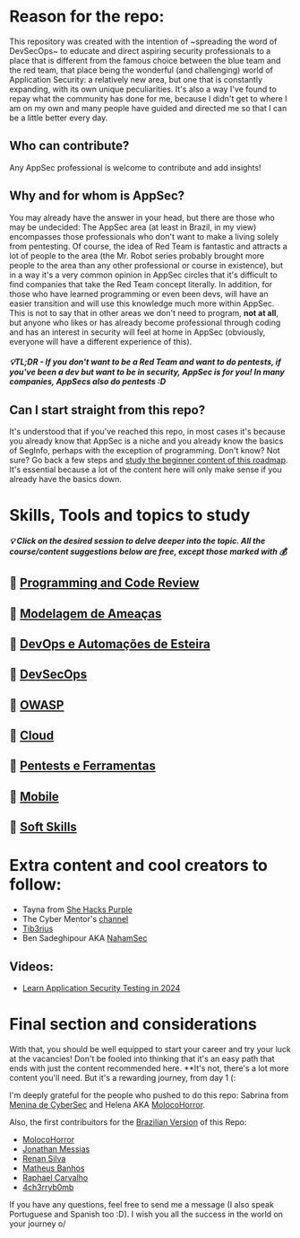 # Reason for the repo:
This repository was created with the intention of ~spreading the word of DevSecOps~ to educate and direct aspiring security professionals to a place that is different from the famous choice between the blue team and the red team, that place being the wonderful (and challenging) world of Application Security: a relatively new area, but one that is constantly expanding, with its own unique peculiarities. It's also a way I've found to repay what the community has done for me, because I didn't get to where I am on my own and many people have guided and directed me so that I can be a little better every day.

## Who can contribute?
Any AppSec professional is welcome to contribute and add insights!

## Why and for whom is AppSec?
You may already have the answer in your head, but there are those who may be undecided: The AppSec area (at least in Brazil, in my view) encompasses those professionals who don't want to make a living solely from pentesting. Of course, the idea of Red Team is fantastic and attracts a lot of people to the area (the Mr. Robot series probably brought more people to the area than any other professional or course in existence), but in a way it's a very common opinion in AppSec circles that it's difficult to find companies that take the Red Team concept literally. In addition, for those who have learned programming or even been devs, will have an easier transition and will use this knowledge much more within AppSec. This is not to say that in other areas we don't need to program, **not at all**, but anyone who likes or has already become professional through coding and has an interest in security will feel at home in AppSec (obviously, everyone will have a different experience of this).

##### 💡TL;DR - If you don't want to be a Red Team and want to do pentests, if you've been a dev but want to be in security, AppSec is for you! In many companies, AppSecs also do pentests :D

## Can I start straight from this repo?
It's understood that if you've reached this repo, in most cases it's because you already know that AppSec is a niche and you already know the basics of SegInfo, perhaps with the exception of programming. Don't know? Not sure? Go back a few steps and [study the beginner content of this roadmap](https://roadmap.sh/cyber-security). It's essential because a lot of the content here will only make sense if you already have the basics down.

# Skills, Tools and topics to study

##### 💡 Click on the desired session to delve deeper into the topic. All the course/content suggestions below are free, except those marked with 💰

## 🔗 [Programming and Code Review](https://github.com/PedroKetzer/roadmap-appsec/blob/main/Programming%20and%20Code%20Review/Programming.md)

## 🔗 [Modelagem de Ameaças](https://github.com/PedroKetzer/roadmap-appsec/blob/main/Threat%20Modelling/ThreatModelling.md)

## 🔗 [DevOps e Automações de Esteira](https://github.com/PedroKetzer/roadmap-appsecbr/blob/main/DevOps%20and%20Automations/DevOps.md)

## 🔗 [DevSecOps](https://github.com/PedroKetzer/roadmap-appsec/blob/main/DevSecOps/DevSecOps.md)

## 🔗 [OWASP](https://github.com/PedroKetzer/roadmap-appsec/blob/main/OWASP/OWASP.md)

## 🔗 [Cloud](https://github.com/PedroKetzer/roadmap-appsec/blob/main/Cloud/Cloud.md)
  
## 🔗 [Pentests e Ferramentas](https://github.com/PedroKetzer/roadmap-appsec/blob/main/Pentests%20and%20Tools/Pentests.md)

## 🔗 [Mobile](https://github.com/PedroKetzer/roadmap-appsec/blob/main/Mobile/Mobile.md)

## 🔗 [Soft Skills](https://github.com/PedroKetzer/roadmap-appsec/blob/main/Soft%20Skills/SoftSkills.md)


# Extra content and cool creators to follow:
- Tayna from [She Hacks Purple](https://www.youtube.com/@SheHacksPurple)
- The Cyber Mentor's [channel](https://www.youtube.com/@TCMSecurityAcademy)
- [Tib3rius](https://www.youtube.com/Tib3rius)
- Ben Sadeghipour AKA [NahamSec](https://www.youtube.com/@NahamSec)

## Videos:
- [Learn Application Security Testing in 2024](https://www.youtube.com/watch?v=4-E5qcHvpEk)

# Final section and considerations
With that, you should be well equipped to start your career and try your luck at the vacancies! Don't be fooled into thinking that it's an easy path that ends with just the content recommended here. **It's not, there's a lot more content you'll need. But it's a rewarding journey, from day 1 (:

I'm deeply grateful for the people who pushed to do this repo: Sabrina from [Menina de CyberSec](https://www.instagram.com/meninadecybersec/) and Helena AKA [MolocoHorror](https://github.com/molocohrrr).

Also, the first contribuitors for the [Brazilian Version](https://github.com/PedroKetzer/roadmap-appsecbr) of this Repo:
- [MolocoHorror](https://github.com/molocohrrr)
- [Jonathan Messias](https://github.com/jmessiass)
- [Renan Silva](https://github.com/renanhsilva)
- [Matheus Banhos](https://github.com/matheusbanhos)
- [Raphael Carvalho](https://github.com/zraphael)
- [4ch3rryb0mb](https://github.com/4ch3rryb0mb)

If you have any questions, feel free to send me a message (I also speak Portuguese and Spanish too :D). I wish you all the success in the world on your journey o/
